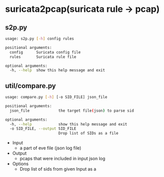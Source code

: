 
# suricata2pcap(suricata rule -> pcap)

## s2p.py

```bash
usage: s2p.py [-h] config rules

positional arguments:
  config      Suricata config file
  rules       Suricata rule file

optional arguments:
  -h, --help  show this help message and exit
```

## util/compare.py

```bash
usage: compare.py [-h] [-o SID_FILE] json_file

positional arguments:
  json_file             the target file(json) to parse sid

optional arguments:
  -h, --help            show this help message and exit
  -o SID_FILE, --output SID_FILE
                        Drop list of SIDs as a file
```

- Input
  - a part of eve file (json log file)
- Output
  - pcaps that were included in input json log
- Options
  - Drop list of sids from given Input as a
